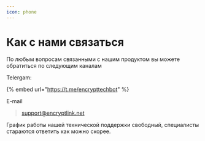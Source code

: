 ```yaml
---
icon: phone
---
```


# Как с нами связаться

По любым вопросам связанными с нашим продуктом вы можете обратиться по следующим каналам

Telergam:

{% embed url="https://t.me/encrypttechbot" %}

E-mail

> support@encryptlink.net

График работы нашей технической поддержки свободный, специалисты стараются ответить как можно скорее.

